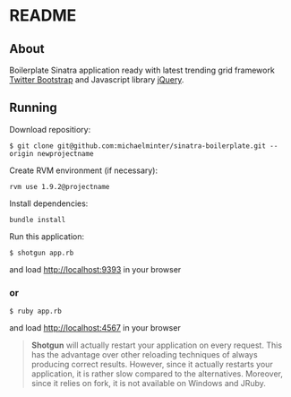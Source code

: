 # README

## About

Boilerplate Sinatra application ready with latest trending grid framework <a href="#">Twitter Bootstrap</a> and Javascript library <a href="#">jQuery</a>.

## Running

Download repositiory:

```
$ git clone git@github.com:michaelminter/sinatra-boilerplate.git --origin newprojectname
```

Create RVM environment (if necessary):

```
rvm use 1.9.2@projectname
```

Install dependencies:

```
bundle install
```

Run this application:

```
$ shotgun app.rb
```

and load <http://localhost:9393> in your browser

### or

```
$ ruby app.rb
```

and load <http://localhost:4567> in your browser

> __Shotgun__ will actually restart your application on every request. This has the advantage over other reloading techniques of always producing correct results. However, since it actually restarts your application, it is rather slow compared to the alternatives. Moreover, since it relies on fork, it is not available on Windows and JRuby.

